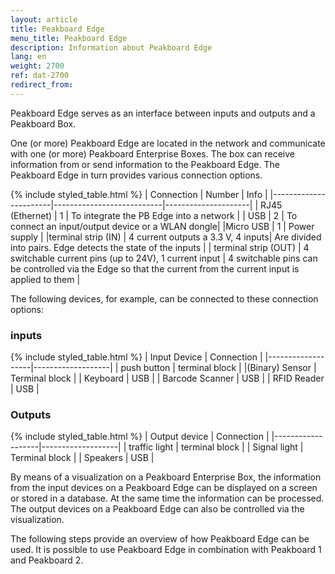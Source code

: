 ```yaml
---
layout: article
title: Peakboard Edge
menu_title: Peakboard Edge 
description: Information about Peakboard Edge
lang: en
weight: 2700
ref: dat-2700
redirect_from:
---
```


Peakboard Edge serves as an interface between inputs and outputs and a Peakboard Box. 

One (or more) Peakboard Edge are located in the network and communicate with one (or more) Peakboard Enterprise Boxes. The box can receive information from or send information to the Peakboard Edge. The Peakboard Edge in turn provides various connection options.

{% include styled_table.html %}
| Connection | Number | Info |
|-----------------------|---------------------------|---------------------|
| RJ45 (Ethernet) | 1 | To integrate the PB Edge into a network |
| USB | 2 | To connect an input/output device or a WLAN dongle|
|Micro USB | 1 | Power supply |
|terminal strip (IN) | 4 current outputs a 3.3 V, 4 inputs| Are divided into pairs. Edge detects the state of the inputs |
| terminal strip (OUT) | 4 switchable current pins (up to 24V), 1 current input | 4 switchable pins can be controlled via the Edge so that the current from the current input is applied to them |


The following devices, for example, can be connected to these connection options:


### inputs

{% include styled_table.html %}
| Input Device | Connection |
|-------------------|-------------------|
| push button | terminal block |
|(Binary) Sensor | Terminal block |
| Keyboard | USB |
| Barcode Scanner | USB |
| RFID Reader | USB |


### Outputs

{% include styled_table.html %}
| Output device | Connection |
|-------------------|-------------------|
| traffic light | terminal block |
| Signal light | Terminal block |
| Speakers | USB |


By means of a visualization on a Peakboard Enterprise Box, the information from the input devices on a Peakboard Edge can be displayed on a screen or stored in a database. At the same time the information can be processed. The output devices on a Peakboard Edge can also be controlled via the visualization. 

The following steps provide an overview of how Peakboard Edge can be used. It is possible to use Peakboard Edge in combination with Peakboard 1 and Peakboard 2.